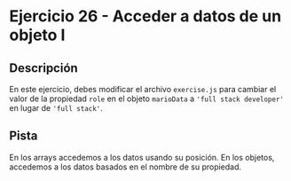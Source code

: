 # Ejercicio 26 - Acceder a datos de un objeto I

## Descripción

En este ejercicio, debes modificar el archivo `exercise.js` para cambiar el valor de la propiedad `role` en el objeto `marioData` a `'full stack developer'` en lugar de `'full stack'`.

## Pista

En los arrays accedemos a los datos usando su posición. En los objetos, accedemos a los datos basados en el nombre de su propiedad.
